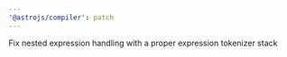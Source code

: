 ```yaml
---
'@astrojs/compiler': patch
---
```


Fix nested expression handling with a proper expression tokenizer stack
